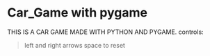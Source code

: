 # Car_Game with pygame
THIS IS A CAR GAME MADE WITH PYTHON AND PYGAME.
controls:
> left and right arrows
> space to reset

